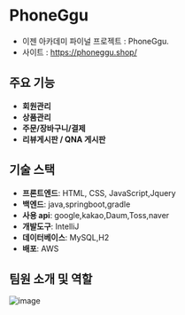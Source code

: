 # PhoneGgu

- 이젠 아카데미 파이널 프로젝트 : PhoneGgu.
- 사이트 : https://phoneggu.shop/

## 주요 기능

- **회원관리** 
- **상품관리** 
- **주문/장바구니/결제**
- **리뷰게시판 / QNA 게시판**

## 기술 스택

- **프론트엔드**: HTML, CSS, JavaScript,Jquery
- **백엔드**: java,springboot,gradle
- **사용 api**: google,kakao,Daum,Toss,naver
- **개발도구**: IntelliJ
- **데이터베이스**: MySQL,H2
- **배포**: AWS

## 팀원 소개 및 역할 
![image](https://github.com/tjddn12/phoneggu/assets/144875842/168dbf45-3b95-4e35-aaa9-d89de305a663)





